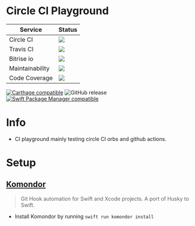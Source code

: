 # Circle CI Playground

<body>
	<table>
		<thead>
			<tr>
				<th>Service</th>
				<th>Status</th>
			</tr>
		</thead>
		<tbody>
		<tr>
				<td>Circle CI</td>
				<td><a href="https://circleci.com/kevnm67/MobileCI">
						<img src="https://circleci.com/gh/kevnm67/MobileCI.svg?style=svg" />
				</a></td>
			</tr>
			<tr>
				<td>Travis CI</td>
				<td><a href="https://travis-ci.com/kevnm67/Mobile-CI">
						<img src="https://travis-ci.com/kevnm67/Mobile-CI.svg?branch=master" />
					</a></td>
			</tr>
			<tr>
				<td>Bitrise io</td>
				<td><a href="https://app.bitrise.io/app/0330010d71e169b0">
						<img src="https://app.bitrise.io/app/0330010d71e169b0/status.svg?token=-p7HyqHPA2yhM6qJ314LHA&branch=master" />
					</a></td>
			</tr>
			<tr>
				<td>Maintainability</td>
				<td><a href="https://codeclimate.com/github/kevnm67/Mobile-CI/maintainability">
						<img src="https://api.codeclimate.com/v1/badges/7b2a5876060532965ee2/maintainability" />
					</a></td>
			</tr>
			<tr>
			<td>Code Coverage</td>
			<td><a href="https://codeclimate.com/github/kevnm67/Mobile-CI/test_coverage">
					<img src="https://api.codeclimate.com/v1/badges/7b2a5876060532965ee2/test_coverage" />
				</a></td>
			</tr>
		</tbody>
	</table>
</body>

[![Carthage compatible](https://img.shields.io/badge/Carthage-compatible-4BC51D.svg?style=flat)](https://github.com/Carthage/Carthage)
![GitHub release](https://img.shields.io/github/v/release/kevnm67/Mobile-CI?include_prereleases)
[![Swift Package Manager compatible](https://img.shields.io/badge/Swift%20Package%20Manager-compatible-brightgreen.svg)](https://github.com/apple/swift-package-manager)

# Info
- CI playground mainly testing circle CI orbs and github actions.

# Setup

## [Komondor](https://github.com/shibapm/Komondor)
> Git Hook automation for Swift and Xcode projects. A port of Husky to Swift.
- Install Komondor by running ```swift run komondor install```

